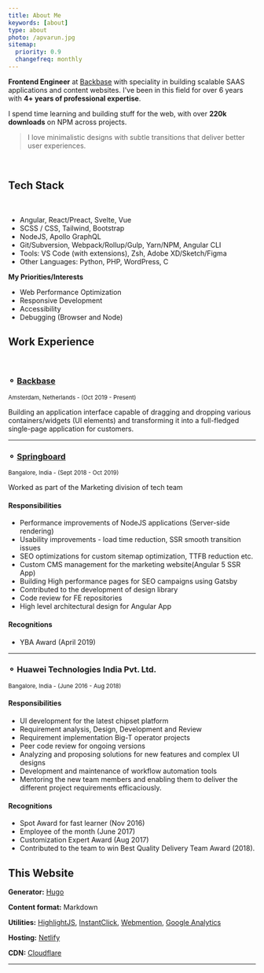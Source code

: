 ```yaml
---
title: About Me
keywords: [about]
type: about
photo: /apvarun.jpg
sitemap:
  priority: 0.9
  changefreq: monthly
---
```


**Frontend Engineer** at [Backbase](https://www.backbase.com "Backbase") with speciality in building scalable SAAS applications and content websites. I've been in this field for over 6 years with **4+ years of professional expertise**.

I spend time learning and building stuff for the web, with over **220k downloads** on NPM across projects.

> I love minimalistic designs with subtle transitions that deliver better user experiences.

<br />

## Tech Stack

<br />

- Angular, React/Preact, Svelte, Vue
- SCSS / CSS, Tailwind, Bootstrap
- NodeJS, Apollo GraphQL
- Git/Subversion, Webpack/Rollup/Gulp, Yarn/NPM, Angular CLI
- Tools: VS Code (with extensions), Zsh, Adobe XD/Sketch/Figma
- Other Languages: Python, PHP, WordPress, C

**My Priorities/Interests**

- Web Performance Optimization
- Responsive Development
- Accessibility
- Debugging (Browser and Node)

## Work Experience

<br />

### ⚬ [Backbase](https://backbase.com)

<sub>Amsterdam, Netherlands - (Oct 2019 - Present)</sub>

Building an application interface capable of dragging and dropping various containers/widgets (UI elements) and transforming it into a full-fledged single-page application for customers.

---

### ⚬ [Springboard](https://springboard.com)

<sub>Bangalore, India - (Sept 2018 - Oct 2019)</sub>

Worked as part of the Marketing division of tech team

#### Responsibilities

- Performance improvements of NodeJS applications (Server-side rendering)
- Usability improvements - load time reduction, SSR smooth transition issues
- SEO optimizations for custom sitemap optimization, TTFB reduction etc.
- Custom CMS management for the marketing website(Angular 5 SSR App)
- Building High performance pages for SEO campaigns using Gatsby
- Contributed to the development of design library
- Code review for FE repositories
- High level architectural design for Angular App

#### Recognitions

- YBA Award (April 2019)

---

### ⚬ Huawei Technologies India Pvt. Ltd.

<sub>Bangalore, India - (June 2016 - Aug 2018)</sub>

#### Responsibilities

- UI development for the latest chipset platform
- Requirement analysis, Design, Development and Review
- Requirement implementation Big-T operator projects
- Peer code review for ongoing versions
- Analyzing and proposing solutions for new features and complex UI designs
- Development and maintenance of workflow automation tools
- Mentoring the new team members and enabling them to deliver the different project requirements efficaciously.

#### Recognitions

- Spot Award for fast learner (Nov 2016)
- Employee of the month (June 2017)
- Customization Expert Award (Aug 2017)
- Contributed to the team to win Best Quality Delivery Team Award (2018).

## This Website

**Generator:** [Hugo](https://gohugo.io/)

**Content format:** Markdown

**Utilities:** [HighlightJS](https://highlightjs.org/), [InstantClick](http://instantclick.io/), [Webmention](https://webmention.io/), [Google Analytics](https://analytics.google.com/)

**Hosting:** [Netlify](https://www.netlify.com/)

**CDN:** [Cloudflare](https://www.cloudflare.com/)

---
